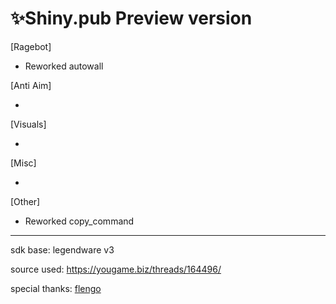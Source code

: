 # ✨Shiny.pub Preview version
 [Ragebot]

- Reworked autowall


 [Anti Aim]
 
- 


 [Visuals]
 
 -

 [Misc]
 
- 


 [Other]
 
 - Reworked copy_command
 
 
 ---------------------------------
 
 sdk base: legendware v3
 
 source used: https://yougame.biz/threads/164496/
 
 special thanks:
 [flengo](https://yougame.biz/members/969909/)
 
 

